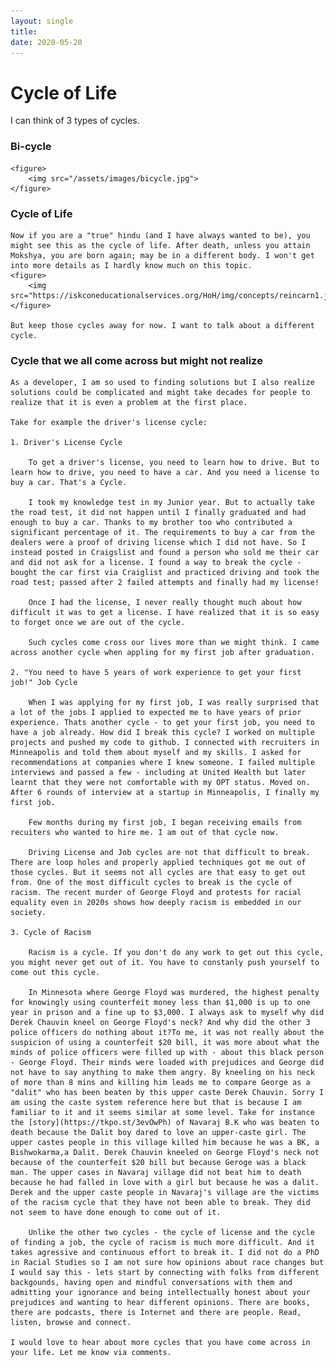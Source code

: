 ```yaml
---
layout: single
title: 
date: 2020-05-20
---
```

# Cycle of Life

I can think of 3 types of cycles.

### Bi-cycle

    <figure>
        <img src="/assets/images/bicycle.jpg">
    </figure>

### Cycle of Life
    
    Now if you are a "true" hindu (and I have always wanted to be), you might see this as the cycle of life. After death, unless you attain Mokshya, you are born again; may be in a different body. I won't get into more details as I hardly know much on this topic. 
    <figure>
        <img src="https://iskconeducationalservices.org/HoH/img/concepts/reincarn1.jpg">
    </figure>

    But keep those cycles away for now. I want to talk about a different cycle.

### Cycle that we all come across but might not realize

    As a developer, I am so used to finding solutions but I also realize solutions could be complicated and might take decades for people to realize that it is even a problem at the first place. 

    Take for example the driver's license cycle:

    1. Driver's License Cycle
    
        To get a driver's license, you need to learn how to drive. But to learn how to drive, you need to have a car. And you need a license to buy a car. That's a Cycle.

        I took my knowledge test in my Junior year. But to actually take the road test, it did not happen until I finally graduated and had enough to buy a car. Thanks to my brother too who contributed a significant percentage of it. The requirements to buy a car from the dealers were a proof of driving license which I did not have. So I instead posted in Craigslist and found a person who sold me their car and did not ask for a license. I found a way to break the cycle - bought the car first via Craiglist and practiced driving and took the road test; passed after 2 failed attempts and finally had my license!  

        Once I had the license, I never really thought much about how difficult it was to get a license. I have realized that it is so easy to forget once we are out of the cycle.

        Such cycles come cross our lives more than we might think. I came across another cycle when appling for my first job after graduation.

    2. "You need to have 5 years of work experience to get your first job!" Job Cycle

        When I was applying for my first job, I was really surprised that a lot of the jobs I applied to expected me to have years of prior experience. Thats another cycle - to get your first job, you need to have a job already. How did I break this cycle? I worked on multiple projects and pushed my code to github. I connected with recruiters in Minneapolis and told them about myself and my skills. I asked for recommendations at companies where I knew someone. I failed multiple interviews and passed a few - including at United Health but later learnt that they were not comfortable with my OPT status. Moved on. After 6 rounds of interview at a startup in Minneapolis, I finally my first job.

        Few months during my first job, I began receiving emails from recuiters who wanted to hire me. I am out of that cycle now.

        Driving License and Job cycles are not that difficult to break. There are loop holes and properly applied techniques got me out of those cycles. But it seems not all cycles are that easy to get out from. One of the most difficult cycles to break is the cycle of racism. The recent murder of George Floyd and protests for racial equality even in 2020s shows how deeply racism is embedded in our society.

    3. Cycle of Racism

        Racism is a cycle. If you don't do any work to get out this cycle, you might never get out of it. You have to constanly push yourself to come out this cycle. 
        
        In Minnesota where George Floyd was murdered, the highest penalty for knowingly using counterfeit money less than $1,000 is up to one year in prison and a fine up to $3,000. I always ask to myself why did Derek Chauvin kneel on George Floyd's neck? And why did the other 3 police officers do nothing about it?To me, it was not really about the suspicion of using a counterfeit $20 bill, it was more about what the minds of police officers were filled up with - about this black person - George Floyd. Their minds were loaded with prejudices and George did not have to say anything to make them angry. By kneeling on his neck of more than 8 mins and killing him leads me to compare George as a "dalit" who has been beaten by this upper caste Derek Chauvin. Sorry I am using the caste system reference here but that is because I am familiar to it and it seems similar at some level. Take for instance the [story](https://tkpo.st/3evOwPh) of Navaraj B.K who was beaten to death because the Dalit boy dared to love an upper-caste girl. The upper castes people in this village killed him because he was a BK, a Bishwokarma,a Dalit. Derek Chauvin kneeled on George Floyd's neck not because of the counterfeit $20 bill but because Geroge was a black man. The upper cases in Navaraj village did not beat him to death because he had falled in love with a girl but because he was a dalit. Derek and the upper caste people in Navaraj's village are the victims of the racism cycle that they have not been able to break. They did not seem to have done enough to come out of it. 
        
        Unlike the other two cycles - the cycle of license and the cycle of finding a job, the cycle of racism is much more difficult. And it takes agressive and continuous effort to break it. I did not do a PhD in Racial Studies so I am not sure how opinions about race changes but I would say this - lets start by connecting with folks from different backgounds, having open and mindful conversations with them and admitting your ignorance and being intellectually honest about your prejudices and wanting to hear different opinions. There are books, there are podcasts, there is Internet and there are people. Read, listen, browse and connect. 

    I would love to hear about more cycles that you have come across in your life. Let me know via comments.
